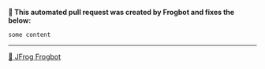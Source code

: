 **🚨 This automated pull request was created by Frogbot and fixes the below:**

```
some content
```


---
[🐸 JFrog Frogbot](https://github.com/jfrog/frogbot#readme)